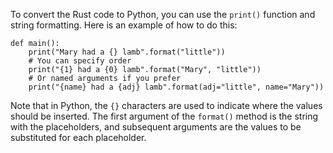 To convert the Rust code to Python, you can use the `print()` function and string formatting. Here is an example of how to do this:
```
def main():
    print("Mary had a {} lamb".format("little"))
    # You can specify order
    print("{1} had a {0} lamb".format("Mary", "little"))
    # Or named arguments if you prefer
    print("{name} had a {adj} lamb".format(adj="little", name="Mary"))
```
Note that in Python, the `{}` characters are used to indicate where the values should be inserted. The first argument of the `format()` method is the string with the placeholders, and subsequent arguments are the values to be substituted for each placeholder.
